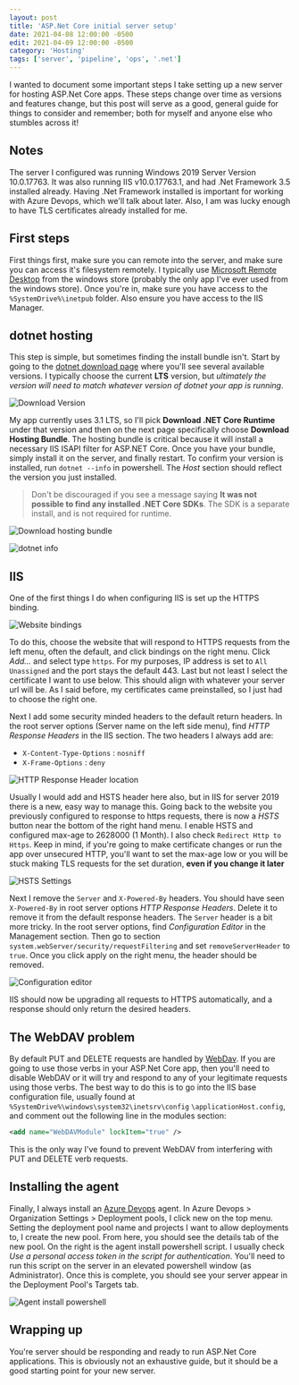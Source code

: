 ```yaml
---
layout: post
title: 'ASP.Net Core initial server setup'
date: 2021-04-08 12:00:00 -0500
edit: 2021-04-09 12:00:00 -0500
category: 'Hosting'
tags: ['server', 'pipeline', 'ops', '.net']
---
```


I wanted to document some important steps I take setting up a new server for hosting ASP.Net Core apps. These steps change over time as versions and features change, but this post will serve as a good, general guide for things to consider and remember; both for myself and anyone else who stumbles across it!

<!--more-->

## Notes

The server I configured was running Windows 2019 Server Version 10.0.17763. It was also running IIS v10.0.17763.1, and had .Net Framework 3.5 installed already. Having .Net Framework installed is important for working with Azure Devops, which we'll talk about later. Also, I am was lucky enough to have TLS certificates already installed for me.

## First steps

First things first, make sure you can remote into the server, and make sure you can access it's filesystem remotely. I typically use [Microsoft Remote Desktop](https://www.microsoft.com/en-us/p/microsoft-remote-desktop/9wzdncrfj3ps) from the windows store (probably the only app I've ever used from the windows store). Once you're in, make sure you have access to the `%SystemDrive%\inetpub` folder. Also ensure you have access to the IIS Manager.

## dotnet hosting

This step is simple, but sometimes finding the install bundle isn't. Start by going to the [dotnet download page](https://dotnet.microsoft.com/download) where you'll see several available versions. I typically choose the current **LTS** version, but _ultimately the version will need to match whatever version of dotnet your app is running_.

![Download Version](/assets/img/asp-net-core-server-setup-1.png)

My app currently uses 3.1 LTS, so I'll pick **Download .NET Core Runtime** under that version and then on the next page specifically choose **Download Hosting Bundle**. The hosting bundle is critical because it will install a necessary IIS ISAPI filter for ASP.NET Core. Once you have your bundle, simply install it on the server, and finally restart. To confirm your version is installed, run `dotnet --info` in powershell. The _Host_ section should reflect the version you just installed.

> Don't be discouraged if you see a message saying **It was not possible to find any installed .NET Core SDKs**. The SDK is a separate install, and is not required for runtime.

![Download hosting bundle](/assets/img/asp-net-core-server-setup-2.png)

![dotnet info](/assets/img/asp-net-core-server-setup-3.png)

## IIS

One of the first things I do when configuring IIS is set up the HTTPS binding.

![Website bindings](/assets/img/asp-net-core-server-setup-5.png)

To do this, choose the website that will respond to HTTPS requests from the left menu, often the default, and click bindings on the right menu. Click _Add..._ and select type `https`. For my purposes, IP address is set to `All Unassigned` and the port stays the default 443. Last but not least I select the certificate I want to use below. This should align with whatever your server url will be. As I said before, my certificates came preinstalled, so I just had to choose the right one.

Next I add some security minded headers to the default return headers. In the root server options (Server name on the left side menu), find _HTTP Response Headers_ in the IIS section. The two headers I always add are:

- `X-Content-Type-Options` : `nosniff`
- `X-Frame-Options` : `deny`

![HTTP Response Header location](/assets/img/asp-net-core-server-setup-4.png)

Usually I would add and HSTS header here also, but in IIS for server 2019 there is a new, easy way to manage this. Going back to the website you previously configured to response to https requests, there is now a _HSTS_ button near the bottom of the right hand menu. I enable HSTS and configured max-age to 2628000 (1 Month). I also check `Redirect Http to Https`. Keep in mind, if you're going to make certificate changes or run the app over unsecured HTTP, you'll want to set the max-age low or you will be stuck making TLS requests for the set duration, **even if you change it later**

![HSTS Settings](/assets/img/asp-net-core-server-setup-6.png)

Next I remove the `Server` and `X-Powered-By` headers. You should have seen `X-Powered-By` in root server options _HTTP Response Headers_. Delete it to remove it from the default response headers. The `Server` header is a bit more tricky. In the root server options, find _Configuration Editor_ in the Management section. Then go to section `system.webServer/security/requestFiltering` and set `removeServerHeader` to `true`. Once you click apply on the right menu, the header should be removed.

![Configuration editor](/assets/img/asp-net-core-server-setup-7.png)

IIS should now be upgrading all requests to HTTPS automatically, and a response should only return the desired headers.

## The WebDAV problem

By default PUT and DELETE requests are handled by [WebDav](https://en.wikipedia.org/wiki/WebDAV). If you are going to use those verbs in your ASP.Net Core app, then you'll need to disable WebDAV or it will try and respond to any of your legitimate requests using those verbs. The best way to do this is to go into the IIS base configuration file, usually found at `%SystemDrive%\windows\system32\inetsrv\config` `\applicationHost.config`, and comment out the following line in the modules section:

```xml
<add name="WebDAVModule" lockItem="true" />
```

This is the only way I've found to prevent WebDAV from interfering with PUT and DELETE verb requests.

## Installing the agent

Finally, I always install an [Azure Devops](https://azure.microsoft.com/en-us/services/devops/) agent. In Azure Devops > Organization Settings > Deployment pools, I click new on the top menu. Setting the deployment pool name and projects I want to allow deployments to, I create the new pool. From here, you should see the details tab of the new pool. On the right is the agent install powershell script. I usually check _Use a personal access token in the script for authentication_. You'll need to run this script on the server in an elevated powershell window (as Administrator). Once this is complete, you should see your server appear in the Deployment Pool's Targets tab.

![Agent install powershell](/assets/img/asp-net-core-server-setup-8.png)

## Wrapping up

You're server should be responding and ready to run ASP.Net Core applications. This is obviously not an exhaustive guide, but it should be a good starting point for your new server.
